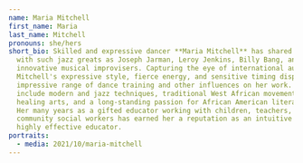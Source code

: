 ```yaml
---
name: Maria Mitchell
first_name: Maria
last_name: Mitchell
pronouns: she/hers
short_bio: Skilled and expressive dancer **Maria Mitchell** has shared the bill
  with such jazz greats as Joseph Jarman, Leroy Jenkins, Billy Bang, and other
  innovative musical improvisers. Capturing the eye of international audiences,
  Mitchell's expressive style, fierce energy, and sensitive timing display an
  impressive range of dance training and other influences on her work. These
  include modern and jazz techniques, traditional West African movement, the
  healing arts, and a long-standing passion for African American literary work.
  Her many years as a gifted educator working with children, teachers, and
  community social workers has earned her a reputation as an intuitive and
  highly effective educator.
portraits:
  - media: 2021/10/maria-mitchell
---
```

